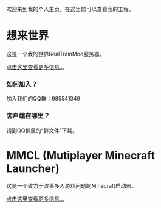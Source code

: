 欢迎来到我的个人主页。在这里您可以查看我的工程。

# 想来世界

这是一个我的世界RealTrainMod服务器。

<a href="/XLWorld/about.html">点击这里查看更多信息...</a>

### 如何加入？

加入我们的QQ群：985541349

### 客户端在哪里？

请到QQ群里的“群文件”下载。

# MMCL (Mutiplayer Minecraft Launcher)

这是一个致力于改善多人游戏问题的Minecraft启动器。

<a href="/MMCL/about.html">点击这里查看更多信息...</a>
